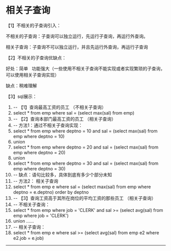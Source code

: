 ﻿
# 相关子查询

【1】不相关的子查询引入： 

不相关的子查询：子查询可以独立运行，先运行子查询，再运行外查询。 

相关子查询：子查询不可以独立运行，并且先运行外查询，再运行子查询 




【2】不相关的子查询优缺点： 

好处：简单   功能强大（一些使用不相关子查询不能实现或者实现繁琐的子查询，可以使用相关子查询实现） 

缺点：稍难理解 




【3】sql展示： 







1.  -- 【1】查询最高工资的员工  （不相关子查询）
2.  select * from emp where sal = (select max(sal) from emp)
3.  -- 【2】查询本部门最高工资的员工   （相关子查询）
4.  -- 方法1：通过不相关子查询实现：
5.  select * from emp where deptno = 10 and sal = (select max(sal) from emp
    where deptno = 10)
6.  union
7.  select * from emp where deptno = 20 and sal = (select max(sal) from emp
    where deptno = 20)
8.  union
9.  select * from emp where deptno = 30 and sal = (select max(sal) from emp
    where deptno = 30)
10. -- 缺点：语句比较多，具体到底有多少个部分未知
11. -- 方法2： 相关子查询
12. select * from emp e where sal = (select max(sal) from emp where deptno =
    e.deptno) order by deptno
13. -- 【3】查询工资高于其所在岗位的平均工资的那些员工  （相关子查询）
14. -- 不相关子查询：
15. select * from emp where job = 'CLERK' and sal >= (select avg(sal) from emp
    where job = 'CLERK')
16. union ......
17. -- 相关子查询：
18. select * from emp e where sal >= (select avg(sal) from emp e2 where e2.job
    = e.job) 









------------------------------------------------------------

